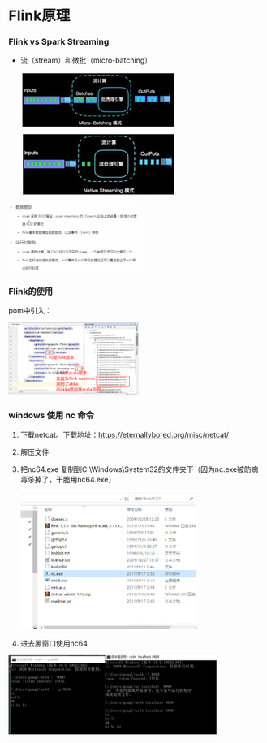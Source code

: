 # Flink原理

### Flink vs Spark Streaming

- 流（stream）和微批（micro-batching）

  <img src="../images/image-20210117230110948.png" alt="image-20210117230110948" style="zoom:30%;" />

  

<img src="../images/image-20210117230139226.png" alt="image-20210117230139226" style="zoom: 25%;" />

### Flink的使用

pom中引入：



<img src="../images/image-20210117230803233.png" alt="image-20210117230803233" style="zoom: 25%;" />



### windows 使用 nc 命令

1. 下载netcat。下载地址：https://eternallybored.org/misc/netcat/

2. 解压文件

3. 把nc64.exe 复制到C:\Windows\System32的文件夹下（因为nc.exe被防病毒杀掉了，干脆用nc64.exe）

   <img src="../images/20190103210028296.png" alt="在这里插入图片描述" style="zoom: 50%;" />

4. 进去黑窗口使用nc64

<img src="../images/image-20210117233921986.png" alt="image-20210117233921986" style="zoom: 40%;" />